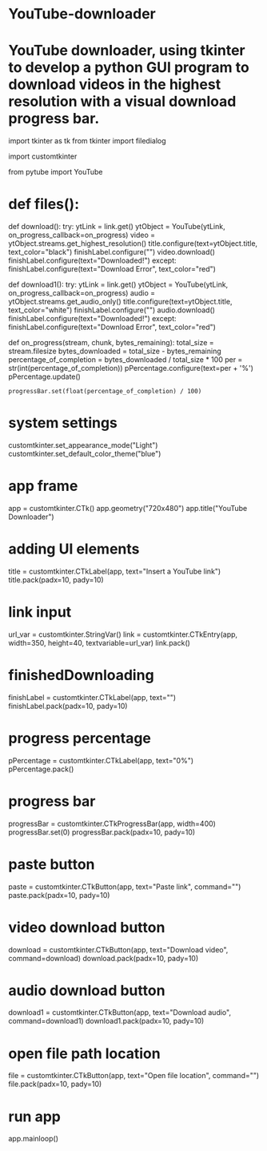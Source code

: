 # YouTube-downloader
# YouTube downloader, using tkinter to develop a python GUI program to download videos in the highest resolution with a visual download progress bar. 

import tkinter as tk
from tkinter import filedialog


import customtkinter

from pytube import YouTube


# def files():
def download():
    try:
        ytLink = link.get()
        ytObject = YouTube(ytLink, on_progress_callback=on_progress)
        video = ytObject.streams.get_highest_resolution()
        title.configure(text=ytObject.title, text_color="black")
        finishLabel.configure("")
        video.download()
        finishLabel.configure(text="Downloaded!")
    except:
        finishLabel.configure(text="Download Error", text_color="red")


def download1():
    try:
        ytLink = link.get()
        ytObject = YouTube(ytLink, on_progress_callback=on_progress)
        audio = ytObject.streams.get_audio_only()
        title.configure(text=ytObject.title, text_color="white")
        finishLabel.configure("")
        audio.download()
        finishLabel.configure(text="Downloaded!")
    except:
        finishLabel.configure(text="Download Error", text_color="red")


def on_progress(stream, chunk, bytes_remaining):
    total_size = stream.filesize
    bytes_downloaded = total_size - bytes_remaining
    percentage_of_completion = bytes_downloaded / total_size * 100
    per = str(int(percentage_of_completion))
    pPercentage.configure(text=per + '%')
    pPercentage.update()

    progressBar.set(float(percentage_of_completion) / 100)


# system settings
customtkinter.set_appearance_mode("Light")
customtkinter.set_default_color_theme("blue")

# app frame
app = customtkinter.CTk()
app.geometry("720x480")
app.title("YouTube Downloader")

# adding UI elements
title = customtkinter.CTkLabel(app, text="Insert a YouTube link")
title.pack(padx=10, pady=10)

# link input
url_var = customtkinter.StringVar()
link = customtkinter.CTkEntry(app, width=350, height=40, textvariable=url_var)
link.pack()

# finishedDownloading
finishLabel = customtkinter.CTkLabel(app, text="")
finishLabel.pack(padx=10, pady=10)

# progress percentage
pPercentage = customtkinter.CTkLabel(app, text="0%")
pPercentage.pack()

# progress bar
progressBar = customtkinter.CTkProgressBar(app, width=400)
progressBar.set(0)
progressBar.pack(padx=10, pady=10)

# paste button
paste = customtkinter.CTkButton(app, text="Paste link", command="")
paste.pack(padx=10, pady=10)

# video download button
download = customtkinter.CTkButton(app, text="Download video", command=download)
download.pack(padx=10, pady=10)

# audio download button
download1 = customtkinter.CTkButton(app, text="Download audio", command=download1)
download1.pack(padx=10, pady=10)

# open file path location
file = customtkinter.CTkButton(app, text="Open file location", command="")
file.pack(padx=10, pady=10)

# run app
app.mainloop()

